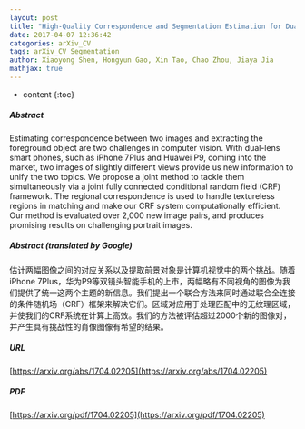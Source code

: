 ```yaml
---
layout: post
title: "High-Quality Correspondence and Segmentation Estimation for Dual-Lens Smart-Phone Portraits"
date: 2017-04-07 12:36:42
categories: arXiv_CV
tags: arXiv_CV Segmentation
author: Xiaoyong Shen, Hongyun Gao, Xin Tao, Chao Zhou, Jiaya Jia
mathjax: true
---
```


* content
{:toc}

##### Abstract
Estimating correspondence between two images and extracting the foreground object are two challenges in computer vision. With dual-lens smart phones, such as iPhone 7Plus and Huawei P9, coming into the market, two images of slightly different views provide us new information to unify the two topics. We propose a joint method to tackle them simultaneously via a joint fully connected conditional random field (CRF) framework. The regional correspondence is used to handle textureless regions in matching and make our CRF system computationally efficient. Our method is evaluated over 2,000 new image pairs, and produces promising results on challenging portrait images.

##### Abstract (translated by Google)
估计两幅图像之间的对应关系以及提取前景对象是计算机视觉中的两个挑战。随着iPhone 7Plus，华为P9等双镜头智能手机的上市，两幅略有不同视角的图像为我们提供了统一这两个主题的新信息。我们提出一个联合方法来同时通过联合全连接的条件随机场（CRF）框架来解决它们。区域对应用于处理匹配中的无纹理区域，并使我们的CRF系统在计算上高效。我们的方法被评估超过2000个新的图像对，并产生具有挑战性的肖像图像有希望的结果。

##### URL
[https://arxiv.org/abs/1704.02205](https://arxiv.org/abs/1704.02205)

##### PDF
[https://arxiv.org/pdf/1704.02205](https://arxiv.org/pdf/1704.02205)


